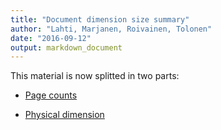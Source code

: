 ```yaml
---
title: "Document dimension size summary"
author: "Lahti, Marjanen, Roivainen, Tolonen"
date: "2016-09-12"
output: markdown_document
---
```


This material is now splitted in two parts:

  * [Page counts](pagecount.md)

  * [Physical dimension](dimension.md)



